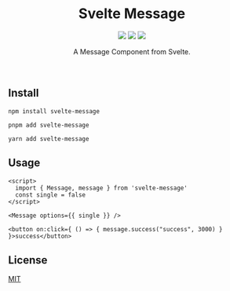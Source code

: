 <h1 align="center">
  Svelte Message
</h1>

<p align="center">
  <img src="https://img.shields.io/npm/v/svelte-message?color=blue">
  <img src="https://img.shields.io/npm/l/svelte-message">
  <img src="https://img.shields.io/npm/dw/svelte-message">
</p>

<div align="center">
A Message Component from Svelte.
</div>

<br>
<br>

## Install

```
npm install svelte-message
```

```
pnpm add svelte-message
```

```
yarn add svelte-message
```

## Usage

```
<script>
  import { Message, message } from 'svelte-message'
  const single = false
</script>

<Message options={{ single }} />

<button on:click={ () => { message.success("success", 3000) } }>success</button>
```

## License

[MIT](https://github.com/lanset/svelte-message/blob/main/LICENSE)
